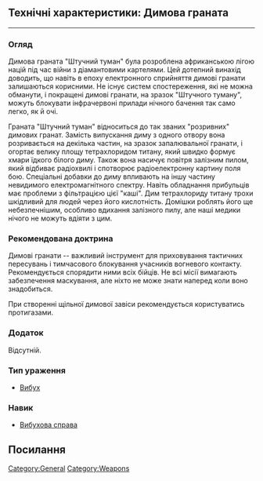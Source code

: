 ## Технічні характеристики: Димова граната

------------------------------------------------------------------------

### Огляд

Димова граната "Штучний туман" була розроблена африканською лігою націй
під час війни з діамантовими картелями. Цей дотепний винахід доводить,
що навіть в епоху електронного сприйняття димові гранати залишаються
корисними. Не існує систем спостереження, які не можна обманути, і
покращені димові гранати, на зразок "Штучного туману", можуть блокувати
інфрачервоні прилади нічного бачення так само легко, як й очі.

Граната "Штучний туман" відноситься до так званих "розривних" димових
гранат. Замість випускання диму з одного отвору вона розривається на
декілька частин, на зразок запалювальної гранати, і огортає велику площу
тетрахлоридом титану, який швидко формує хмари їдкого білого диму. Також
вона насичує повітря залізним пилом, який відбиває радіохвилі і
спотворює радіоелектронну картину поля бою. Спеціальні добавки до диму
впливають на іншу частину невидимого електромагнітного спектру. Навіть
обладнання прибульців має проблеми з фільтрацією цієї "каші". Дим
тетрахлориду титану трохи шкідливий для людей через його кислотність.
Домішки роблять його ще небезпечнішим, особливо вдихання залізного пилу,
але наші медики нічого не можуть вдіяти з цим.

### Рекомендована доктрина

Димові гранати -- важливий інструмент для приховування тактичних
пересувань і тимчасового блокування учасників вогневого контакту.
Рекомендується спорядити ними всіх бійців. Не всі місії вимагають
забезпечення маскування, але ніхто не може знати наперед коли воно
знадобиться.

При створенні щільної димової завіси рекомендується користуватись
протигазами.

### Додаток

Відсутній.

### Тип ураження

- [Вибух](Ураження/вибух "wikilink")

### Навик

- [Вибухова справа](Навики/вибухове "wikilink")

## Посилання

[Category:General](Category:General "wikilink")
[Category:Weapons](Category:Weapons "wikilink")